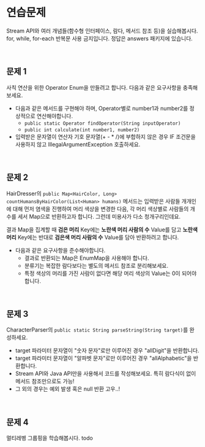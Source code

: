 # 연습문제

Stream API와 여러 개념들(함수형 인터페이스, 람다, 메서드 참조 등)을 실습해봅시다. for, while, for-each 반복문 사용 금지입니다.
정답은 answers 패키지에 있습니다.

<br>

## 문제 1

사칙 연산을 위한 Operator Enum을 만들려고 합니다. 다음과 같은 요구사항을 충족해보세요.

* 다음과 같은 메서드를 구현해야 하며, Operator별로 number1과 number2를 정상적으로 연산해야합니다.
    * ``public static Operator findOperator(String inputOperator)``
    * ``public int calculate(int number1, number2)``
* 입력받은 문자열이 연산자 기호 문자열(+ - * /)에 부합하지 않은 경우 IF 조건문을 사용하지 않고 IllegalArgumentException 호출하세요.  

<br>

## 문제 2

HairDresser의 ``public Map<HairColor, Long> countHumansByHairColor(List<Human> humans)`` 메서드는 입력받은 사람들 개개인에 대해 먼저 염색을 진행하여 머리 색상을 변경한 다음, 각 머리 색상별로 사람들의 개수를 세서 Map으로 반환하고자 합니다. 그런데 미용사가 다소 청개구리인데요.

결과 Map을 집계할 때 **검은 머리** Key에는 **노란색 머리 사람의 수** Value를 담고 **노란색 머리** Key에는 반대로 **검은색 머리 사람의 수** Value를 담아 반환하려고 합니다.

* 다음과 같은 요구사항을 준수해야합니다.
  * 결과로 반환되는 Map은 EnumMap을 사용해야 합니다.
  * 분류기는 복잡한 람다보다는 별도의 메서드 참조로 분리해보세요.
  * 특정 색상의 머리를 가진 사람이 없다면 해당 머리 색상의 Value는 0이 되어야합니다.

<br>

## 문제 3

CharacterParser의 ``public static String parseString(String target)``를 완성하세요.

* target 파라미터 문자열이 "숫자 문자"로만 이루어진 경우 "allDigit"을 반환합니다.
* target 파라미터 문자열이 "알파벳 문자"로만 이루어진 경우 "allAlphabetic"을 반환합니다.
* Stream API와 Java API만을 사용해서 코드를 작성해보세요. 특히 람다식이 없이 메서드 참조만으로도 가능!  
* 그 외의 경우는 예외 발생 혹은 null 반환 고우..!

<br>

## 문제 4

멀티레벵 그룹핑을 학습해봅시다. todo
